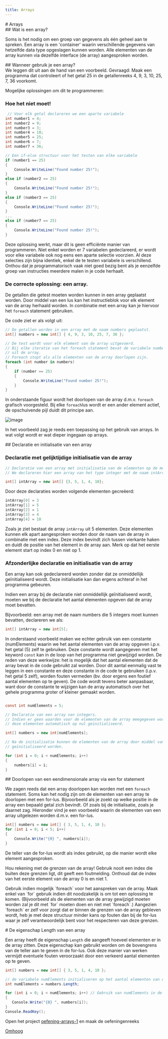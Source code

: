 ```yaml
---
title: Arrays
---
```

<div class="header1" id="top" markdown = "1"># Arrays
</div>
<div class="header2" markdown = "1">## Wat is een array?
</div>

Soms is het nodig om een groep van gegevens als één geheel aan te spreken. Een array is een 'container' waarin verschillende gegevens van hetzelfde data type opgeslagen kunnen worden. Alle elementen van de array kunnen via dezelfde interface (de array) aangesproken worden.

<div class="header2" markdown = "1">## Wanneer gebruik je een array?
</div>
We leggen dit uit aan de hand van een voorbeeld.
Gevraagd: Maak een programma dat controleert of het getal 25 in de getallenreeks 4, 9, 3, 10, 25, 7, 36 voorkomt.
    
Mogelijke oplossingen om dit te programmeren:

### Hoe het **niet** moet!

```csharp
 // Voor elk getal declareren we een aparte variabele
int number1 = 4;
int number2 = 9;
int number3 = 3;
int number4 = 10;
int number5 = 25;
int number6 = 7;
int number7 = 36;

// Een if-else structuur voor het testen van elke variabele
if (number1 == 25)
{
    Console.WriteLine("Found number 25!");
}
else if (number2 == 25)
{
    Console.WriteLine("Found number 25!");
}
else if (number3 == 25)
{
    Console.WriteLine("Found number 25!");
}
...
else if (number7 == 25)
{
    Console.WriteLine("Found number 25!");
}
```
    
Deze oplossing werkt, maar dit is geen efficiënte manier van programmeren. Niet enkel worden er 7 variabelen gedeclareerd, er wordt voor elke variabele ook nog eens een aparte selectie voorzien. Al deze selecties zijn bijna identiek, enkel de te testen variabele is verschillend. Onthou dat je programmatorisch vaak niet goed bezig bent als je eenzelfde groep van instructies meerdere malen in je code herhaalt.

### De correcte oplossing: een array.

De getallen die getest moeten worden kunnen in een array geplaatst worden. Door middel van een lus kan het instructieblok voor elk element van de array herhaald worden.
In combinatie met een array kan je hiervoor het `foreach` statement gebruiken.

De code ziet er als volgt uit:

```csharp
// De getallen worden in een array met de naam numbers geplaatst.
int[] numbers = new int[] { 4, 9, 3, 10, 25, 7, 36 }; 

// De test wordt voor elk element van de array uitgevoerd.
// Bij elke iteratie van het foreach statement bevat de variabele number het volgende nummer
// uit de array.
// Foreach stopt als alle elementen van de array doorlopen zijn.
foreach (int number in numbers)
{
    if (number == 25)
    {
        Console.WriteLine("Found number 25!");
    }
}
```
In onderstaande figuur wordt het doorlopen van de array d.m.v. `foreach` grafisch voorgesteld. Bij elke `foreach`lus wordt er een ander element actief, de opschuivende pijl duidt dit principe aan.

![image](/img/basics/arrays/doorlopen_array.PNG)

In het voorbeeld zag je reeds een toepassing op het gebruik van arrays. In wat volgt wordt er wat dieper ingegaan op arrays.

<div class="header2" markdown = "1">## Declaratie en initialisatie van een array
</div>

### Declaratie met gelijktijdige initialisatie van de array

```csharp
// Declaratie van een array met initialisatie van de elementen op de meegegeven waarden.
// We declareren hier een array van het type integer met de naam intArray.

int[] intArray = new int[] {3, 5, 1, 4, 10};
```

Door deze declaraties worden volgende elementen gecreëerd:
```csharp
intArray[0] = 3
intArray[1] = 5
intArray[2] = 1
intArray[3] = 4
intArray[4] = 10
```

Zoals je ziet bestaat de array `intArray` uit 5 elementen. Deze elementen kunnen elk apart aangesproken worden door de naam van de array in combinatie met een index. Deze index bevindt zich tussen vierkante haken en duidt de positie van het element in de array aan. Merk op dat het eerste element start op index 0 en niet op 1.

### Afzonderlijke declaratie en initialisatie van de array

Een array kan ook gedeclareerd worden zonder dat ze onmiddellijk geïnitialiseerd wordt. Deze initialisatie kan dan ergens achteraf in het programma gebeuren.

Indien een array bij de declaratie niet onmiddellijk geïnitialiseerd wordt, moeten we bij de declaratie het aantal elementen opgeven dat de array moet bevatten.

Bijvoorbeeld: een array met de naam numbers die 5 integers moet kunnen bevatten, declareren we als:

```csharp
int[] intArray = new int[5];
```

In onderstaand voorbeeld maken we echter gebruik van een constante (numElements) waarin we het aantal elementen van de array opgeven i.p.v. het getal (5) zelf te gebruiken.
Deze constante wordt aangegeven met het keyword `const` kan in de loop van het programma niet gewijzigd worden.
De reden van deze werkwijze: het is mogelijk dat het aantal elementen dat de array bevat in de code gebruikt zal worden. Door dit aantal eenmalig vast te leggen in een constante en deze constante in de code te gebruiken (i.p.v. het getal 5 zelf), worden fouten vermeden (bv. door ergens een foutief aantal elementen op te geven). De code wordt tevens beter aanpasbaar, want door de constante te wijzigen kan de array automatisch over het gehele programma groter of kleiner gemaakt worden.

```csharp

const int numElements = 5;

// Declaratie van een array van integers.
// Indien er geen waarden voor de elementen van de array meegegeven worden dan worden 
// deze elementen automatisch op nul geïnitialiseerd.

int[] numbers = new int[numElements];

// Na de initialisatie kunnen de elementen van de array door middel van een `for`statement
// geïnitialiseerd worden.

for (int i = 0; i < numElements; i++)
{
    numbers[i] = i;
}
```

<div class="header2" markdown = "1">## Doorlopen van een eendimensionale array via een for statement
</div>

We zagen reeds dat een array doorlopen kan worden met een `foreach` statement. Soms kan het nodig zijn om de elementen van een array te doorlopen met een for-lus. Bijvoorbeeld  als je zoekt op welke positie in de array een bepaald getal zich bevindt. Of zoals bij de initialisatie, zoals je daarnet zag.
Hieronder vind je een voorbeeld waarin de elementen van een array uitgelezen worden d.m.v. een for-lus.

```csharp
int[] numbers = new int[] { 3, 5, 1, 4, 10 };
for (int i = 0; i < 5; i++)
{
    Console.Write("{0} ", numbers[i]);
}
```

De teller van de for-lus wordt als index gebruikt, op die manier wordt elke element aangesproken.

<div class="note waarschuwing">
<p>Hou rekening met de grenzen van de array! Gebruik nooit een index die buiten deze grenzen ligt, dit geeft een foutmelding. Onthoud dat de index van het eerste element van de array 0 is en niet 1.</p>
</div>

<div class="note protip">
<p>Gebruik indien mogelijk `foreach` voor het aanspreken van de array. Maak enkel van `for` gebruik indien dit noodzakelijk is om tot een oplossing te komen. (Bijvoorbeeld als de elementen van de array gewijzigd moeten worden zal je dit met `for` moeten doen en niet met `foreach`.)
Aangezien `foreach` er zelf voor zorgt dat er binnen de grenzen van de array gebleven wordt, heb je met deze structuur minder kans op fouten dan bij de for-lus waar je zelf verantwoordelijk bent voor het respecteren van deze grenzen.</p>
</div>

<div class="header2" markdown = "1"># De eigenschap Length van een array
</div>

Een array heeft de eigenschap `Length` die aangeeft hoeveel elementen er in de array zitten. Deze eigenschap kan gebruikt worden om de bovengrens van de teller aan te geven in de for-lus. Ook deze manier van werken vermijdt eventuele fouten veroorzaakt door een verkeerd aantal elementen op te geven.

 ```csharp
int[] numbers = new int[] { 3, 5, 1, 4, 10 };

// de variabele numElements initialiseren op het aantal elementen van de array.
int numElements = numbers.Length;

for (int i = 0; i < numElements; i++) // Gebruik van numElements in de for-lus.
{
    Console.Write("{0} ", numbers[i]);
}
Console.ReadKey();
```

<div class="note oefening">
    <p>Open het project <a href="https://github.com/sma-it/oefening-arrays-1" target="_blank">oefening-arrays-1</a> en maak de oefeningenreeks</p>
</div>

<div class="toTop"><a href="#top">Omhoog</a></div>

